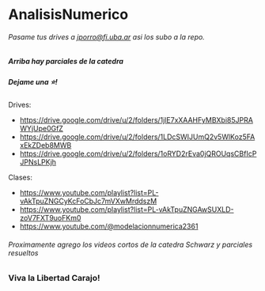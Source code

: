 # AnalisisNumerico
###### Pasame tus drives a jporro@fi.uba.ar asi los subo a la repo.
##### Arriba hay parciales de la catedra
##### Dejame una ⭐!

Drives:
* https://drive.google.com/drive/u/2/folders/1jlE7xXAAHFyMBXbi85JPRAWYjUpe0GfZ
* https://drive.google.com/drive/u/2/folders/1LDcSWIJUmQ2v5WlKoz5FAxEkZDeb8MWB
* https://drive.google.com/drive/u/2/folders/1oRYD2rEva0jQROUqsCBfIcPJPNsLPKjh

Clases: 
* https://www.youtube.com/playlist?list=PL-vAkTpuZNGCyKcFoCbJc7mVXwMrddszM
* https://www.youtube.com/playlist?list=PL-vAkTpuZNGAwSUXLD-zoV7FXT9uoFKm0
* https://www.youtube.com/@modelacionnumerica2361

###### Proximamente agrego los videos cortos de la catedra Schwarz y parciales resueltos

### Viva la Libertad Carajo!
